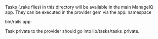 Tasks (.rake files) in this directory will be available in the main ManageIQ app.
They can be executed in the provider gem via the app: namespace

bin/rails app:<task>

Task private to the provider should go into lib/tasks/tasks_private.
